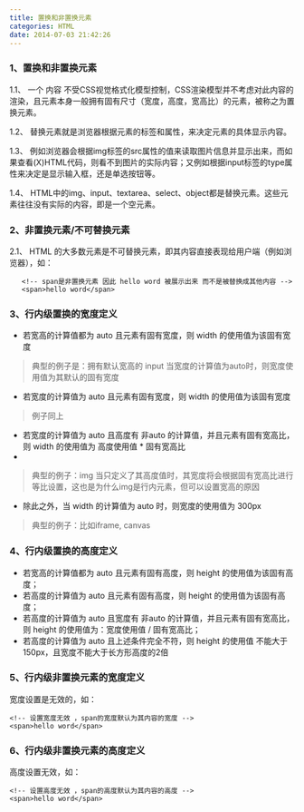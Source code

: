 ```yaml
---
title: 置换和非置换元素
categories: HTML
date: 2014-07-03 21:42:26
---
```


### 1、置换和非置换元素  ###

1.1、 一个 内容 不受CSS视觉格式化模型控制，CSS渲染模型并不考虑对此内容的渲染，且元素本身一般拥有固有尺寸（宽度，高度，宽高比）的元素，被称之为置换元素。 

1.2、 替换元素就是浏览器根据元素的标签和属性，来决定元素的具体显示内容。 

1.3、 例如浏览器会根据img标签的src属性的值来读取图片信息并显示出来，而如果查看(X)HTML代码，则看不到图片的实际内容；又例如根据input标签的type属性来决定是显示输入框，还是单选按钮等。 

1.4、 HTML中的img、input、textarea、select、object都是替换元素。这些元素往往没有实际的内容，即是一个空元素。

### 2、非置换元素/不可替换元素  ###
2.1、 HTML 的大多数元素是不可替换元素，即其内容直接表现给用户端（例如浏览器），如：

	   <!-- span是非置换元素 因此 hello word 被展示出来 而不是被替换成其他内容 -->
	   <span>hello word</span>

### 3、行内级置换的宽度定义  ###

 - 若宽高的计算值都为 auto 且元素有固有宽度，则 width 的使用值为该固有宽度 
 
> 典型的例子是：拥有默认宽高的 input 当宽度的计算值为auto时，则宽度使用值为其默认的固有宽度

 - 若宽度的计算值为 auto 且元素有固有宽度，则 width 的使用值为该固有宽度 
 
> 例子同上

 - 若宽度的计算值为 auto 且高度有 非auto 的计算值，并且元素有固有宽高比，则 width 的使用值为 高度使用值 * 固有宽高比 
 -
> 典型的例子：img 当只定义了其高度值时，其宽度将会根据固有宽高比进行等比设置，这也是为什么img是行内元素，但可以设置宽高的原因

 - 除此之外，当 width 的计算值为 auto 时，则宽度的使用值为 300px 
 
> 典型的例子：比如iframe, canvas

### 4、行内级置换的高度定义  ###

 - 若宽高的计算值都为 auto 且元素有固有高度，则 height 的使用值为该固有高度；
 - 若高度的计算值为 auto 且元素有固有高度，则 height 的使用值为该固有高度；
 - 若高度的计算值为 auto 且宽度有 非auto 的计算值，并且元素有固有宽高比，则 height 的使用值为：宽度使用值 / 固有宽高比；
 - 若高度的计算值为 auto 且上述条件完全不符，则 height 的使用值 不能大于150px，且宽度不能大于长方形高度的2倍

### 5、行内级非置换元素的宽度定义  ###
宽度设置是无效的，如：

    <!-- 设置宽度无效 ，span的宽度默认为其内容的宽度 -->
    <span>hello word</span> 

### 6、行内级非置换元素的高度定义  ###
高度设置无效，如：

    <!-- 设置高度无效 ，span的高度默认为其内容的高度 -->
    <span>hello word</span> 